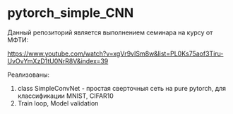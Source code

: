 # pytorch_simple_CNN

Данный репозиторий является выполнением семинара на курсу от МФТИ:

https://www.youtube.com/watch?v=xgVr9vISm8w&list=PL0Ks75aof3Tiru-UvOvYmXzD1tU0NrR8V&index=39

Реализованы:
 1. class SimpleConvNet - простая сверточныя сеть на pure pytorch, для классификации MNIST, CIFAR10
 2. Train loop, Model validation
 
